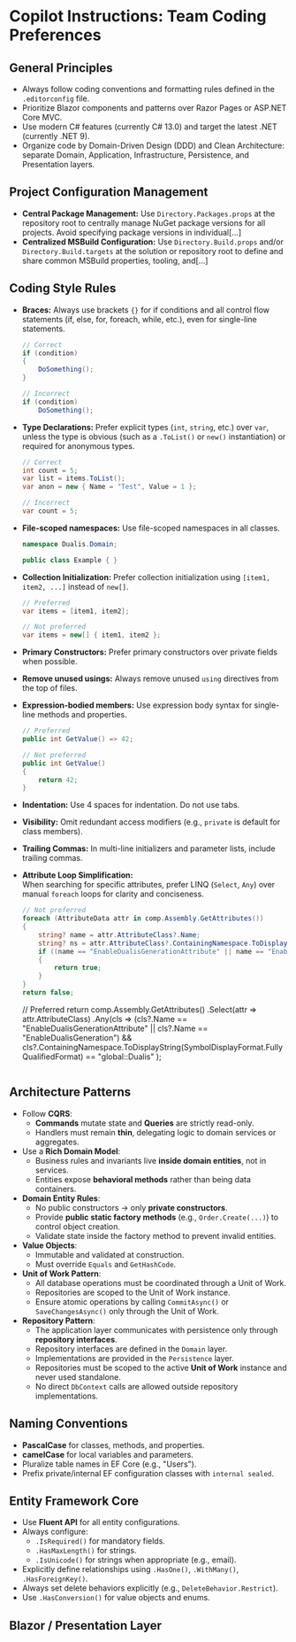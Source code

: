 # Copilot Instructions: Team Coding Preferences

## General Principles
- Always follow coding conventions and formatting rules defined in the `.editorconfig` file.
- Prioritize Blazor components and patterns over Razor Pages or ASP.NET Core MVC.
- Use modern C# features (currently C# 13.0) and target the latest .NET (currently .NET 9).
- Organize code by Domain-Driven Design (DDD) and Clean Architecture: separate Domain, Application, Infrastructure, Persistence, and Presentation layers.

## Project Configuration Management

- **Central Package Management:** Use `Directory.Packages.props` at the repository root to centrally manage NuGet package versions for all projects. Avoid specifying package versions in individual[...]  
- **Centralized MSBuild Configuration:** Use `Directory.Build.props` and/or `Directory.Build.targets` at the solution or repository root to define and share common MSBuild properties, tooling, and[...]  

## Coding Style Rules

- **Braces:** Always use brackets `{}` for if conditions and all control flow statements (if, else, for, foreach, while, etc.), even for single-line statements.
  ```csharp
  // Correct
  if (condition)
  {
      DoSomething();
  }

  // Incorrect
  if (condition)
      DoSomething();
  ```

- **Type Declarations:** Prefer explicit types (`int`, `string`, etc.) over `var`, unless the type is obvious (such as a `.ToList()` or `new()` instantiation) or required for anonymous types.
  ```csharp
  // Correct
  int count = 5;
  var list = items.ToList();
  var anon = new { Name = "Test", Value = 1 };

  // Incorrect
  var count = 5;
  ```

- **File-scoped namespaces:** Use file-scoped namespaces in all classes.
  ```csharp
  namespace Dualis.Domain;

  public class Example { }
  ```

- **Collection Initialization:** Prefer collection initialization using `[item1, item2, ...]` instead of `new[]`.
  ```csharp
  // Preferred
  var items = [item1, item2];

  // Not preferred
  var items = new[] { item1, item2 };
  ```

- **Primary Constructors:** Prefer primary constructors over private fields when possible.

- **Remove unused usings:** Always remove unused `using` directives from the top of files.

- **Expression-bodied members:** Use expression body syntax for single-line methods and properties.
  ```csharp
  // Preferred
  public int GetValue() => 42;

  // Not preferred
  public int GetValue()
  {
      return 42;
  }
  ```

- **Indentation:** Use 4 spaces for indentation. Do not use tabs.

- **Visibility:** Omit redundant access modifiers (e.g., `private` is default for class members).

- **Trailing Commas:** In multi-line initializers and parameter lists, include trailing commas.

- **Attribute Loop Simplification:**  
  When searching for specific attributes, prefer LINQ (`Select`, `Any`) over manual `foreach` loops for clarity and conciseness.
  ```csharp
  // Not preferred
  foreach (AttributeData attr in comp.Assembly.GetAttributes())
  {
      string? name = attr.AttributeClass?.Name;
      string? ns = attr.AttributeClass?.ContainingNamespace.ToDisplayString(SymbolDisplayFormat.FullyQualifiedFormat);
      if ((name == "EnableDualisGenerationAttribute" || name == "EnableDualisGeneration") && ns == "global::Dualis")
      {
          return true;
      }
  }
  return false;
  ```

  // Preferred
  return comp.Assembly.GetAttributes()
      .Select(attr => attr.AttributeClass)
      .Any(cls =>
          (cls?.Name == "EnableDualisGenerationAttribute" || cls?.Name == "EnableDualisGeneration") &&
          cls?.ContainingNamespace.ToDisplayString(SymbolDisplayFormat.FullyQualifiedFormat) == "global::Dualis"
      );
  ```

## Architecture Patterns
- Follow **CQRS**:  
  - **Commands** mutate state and **Queries** are strictly read-only.  
  - Handlers must remain **thin**, delegating logic to domain services or aggregates.
- Use a **Rich Domain Model**:  
  - Business rules and invariants live **inside domain entities**, not in services.
  - Entities expose **behavioral methods** rather than being data containers.
- **Domain Entity Rules**:
  - No public constructors → only **private constructors**.
  - Provide **public static factory methods** (e.g., `Order.Create(...)`) to control object creation.
  - Validate state inside the factory method to prevent invalid entities.
- **Value Objects**:
  - Immutable and validated at construction.
  - Must override `Equals` and `GetHashCode`.
- **Unit of Work Pattern**:
  - All database operations must be coordinated through a Unit of Work.
  - Repositories are scoped to the Unit of Work instance.
  - Ensure atomic operations by calling `CommitAsync()` or `SaveChangesAsync()` only through the Unit of Work.
- **Repository Pattern**:
  - The application layer communicates with persistence only through **repository interfaces**.
  - Repository interfaces are defined in the `Domain` layer.
  - Implementations are provided in the `Persistence` layer.
  - Repositories must be scoped to the active **Unit of Work** instance and never used standalone.
  - No direct `DbContext` calls are allowed outside repository implementations.

## Naming Conventions
- **PascalCase** for classes, methods, and properties.
- **camelCase** for local variables and parameters.
- Pluralize table names in EF Core (e.g., "Users").
- Prefix private/internal EF configuration classes with `internal sealed`.

## Entity Framework Core
- Use **Fluent API** for all entity configurations.
- Always configure:
  - `.IsRequired()` for mandatory fields.
  - `.HasMaxLength()` for strings.
  - `.IsUnicode()` for strings when appropriate (e.g., email).
- Explicitly define relationships using `.HasOne()`, `.WithMany()`, `.HasForeignKey()`.
- Always set delete behaviors explicitly (e.g., `DeleteBehavior.Restrict`).
- Use `.HasConversion()` for value objects and enums.

## Blazor / Presentation Layer
